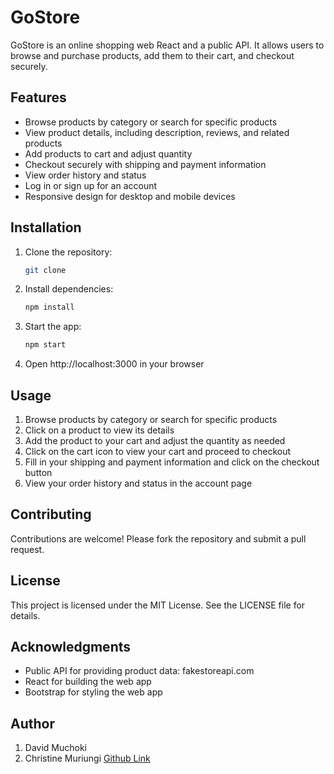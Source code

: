 # GoStore

GoStore is an online shopping web React and a public API. It allows users to browse and purchase products, add them to their cart, and checkout securely.

## Features

- Browse products by category or search for specific products
- View product details, including description, reviews, and related products
- Add products to cart and adjust quantity
- Checkout securely with shipping and payment information
- View order history and status
- Log in or sign up for an account
- Responsive design for desktop and mobile devices

## Installation

1. Clone the repository:

    ```bash
    git clone 
    ```

2. Install dependencies:

    ```bash
    npm install
    ```

3. Start the app:

    ```bash
    npm start
    ```

4. Open http://localhost:3000 in your browser

## Usage

1. Browse products by category or search for specific products
2. Click on a product to view its details
3. Add the product to your cart and adjust the quantity as needed
4. Click on the cart icon to view your cart and proceed to checkout
5. Fill in your shipping and payment information and click on the checkout button
6. View your order history and status in the account page

## Contributing

Contributions are welcome! Please fork the repository and submit a pull request.

## License

This project is licensed under the MIT License. See the LICENSE file for details.

## Acknowledgments

- Public API for providing product data:  <a>fakestoreapi.com</a>
- React for building the web app
- Bootstrap for styling the web app

## Author
1. David Muchoki
2. Christine Muriungi [Github Link](https://github.com/christinamuthoni)